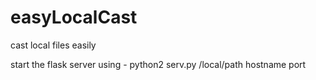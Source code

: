 easyLocalCast
=============

cast local files easily

start the flask server using - python2 serv.py /local/path hostname port
